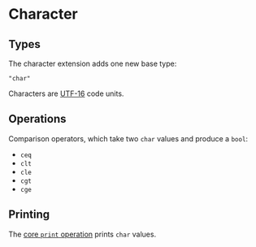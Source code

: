 Character
==============

Types
-----

The character extension adds one new base type:

    "char"

Characters are [UTF-16][] code units.


[UTF-16]: https://en.wikipedia.org/wiki/UTF-16

Operations
----------

Comparison operators, which take two `char` values and produce a `bool`:

- `ceq`
- `clt`
- `cle`
- `cgt`
- `cge`

Printing
--------

The [core `print` operation](./core.md#miscellaneous) prints `char` values.
